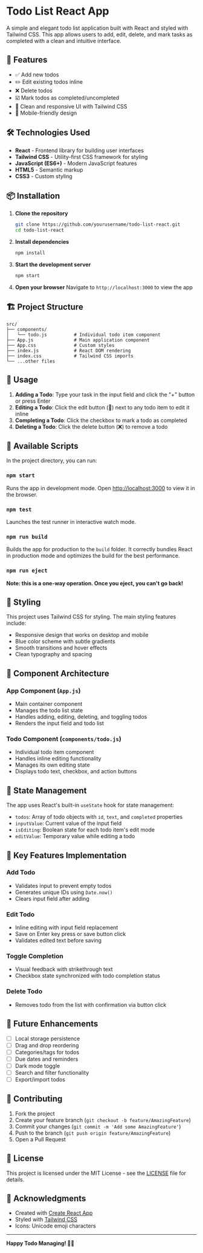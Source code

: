 # Todo List React App

A simple and elegant todo list application built with React and styled with Tailwind CSS. This app allows users to add, edit, delete, and mark tasks as completed with a clean and intuitive interface.

## 🚀 Features

- ✅ Add new todos
- ✏️ Edit existing todos inline
- ❌ Delete todos
- ☑️ Mark todos as completed/uncompleted
- 🎨 Clean and responsive UI with Tailwind CSS
- 📱 Mobile-friendly design

## 🛠️ Technologies Used

- **React** - Frontend library for building user interfaces
- **Tailwind CSS** - Utility-first CSS framework for styling
- **JavaScript (ES6+)** - Modern JavaScript features
- **HTML5** - Semantic markup
- **CSS3** - Custom styling

## 📦 Installation

1. **Clone the repository**

   ```bash
   git clone https://github.com/yourusername/todo-list-react.git
   cd todo-list-react
   ```

2. **Install dependencies**

   ```bash
   npm install
   ```

3. **Start the development server**

   ```bash
   npm start
   ```

4. **Open your browser**
   Navigate to `http://localhost:3000` to view the app

## 🏗️ Project Structure

```
src/
├── components/
│   └── todo.js          # Individual todo item component
├── App.js               # Main application component
├── App.css              # Custom styles
├── index.js             # React DOM rendering
├── index.css            # Tailwind CSS imports
└── ...other files
```

## 🎯 Usage

1. **Adding a Todo**: Type your task in the input field and click the "+" button or press Enter
2. **Editing a Todo**: Click the edit button (📝) next to any todo item to edit it inline
3. **Completing a Todo**: Click the checkbox to mark a todo as completed
4. **Deleting a Todo**: Click the delete button (❌) to remove a todo

## 🔧 Available Scripts

In the project directory, you can run:

### `npm start`

Runs the app in development mode. Open [http://localhost:3000](http://localhost:3000) to view it in the browser.

### `npm test`

Launches the test runner in interactive watch mode.

### `npm run build`

Builds the app for production to the `build` folder. It correctly bundles React in production mode and optimizes the build for the best performance.

### `npm run eject`

**Note: this is a one-way operation. Once you eject, you can't go back!**

## 🎨 Styling

This project uses Tailwind CSS for styling. The main styling features include:

- Responsive design that works on desktop and mobile
- Blue color scheme with subtle gradients
- Smooth transitions and hover effects
- Clean typography and spacing

## 📁 Component Architecture

### App Component (`App.js`)

- Main container component
- Manages the todo list state
- Handles adding, editing, deleting, and toggling todos
- Renders the input field and todo list

### Todo Component (`components/todo.js`)

- Individual todo item component
- Handles inline editing functionality
- Manages its own editing state
- Displays todo text, checkbox, and action buttons

## 🔄 State Management

The app uses React's built-in `useState` hook for state management:

- `todos`: Array of todo objects with `id`, `text`, and `completed` properties
- `inputValue`: Current value of the input field
- `isEditing`: Boolean state for each todo item's edit mode
- `editValue`: Temporary value while editing a todo

## 🌟 Key Features Implementation

### Add Todo

- Validates input to prevent empty todos
- Generates unique IDs using `Date.now()`
- Clears input field after adding

### Edit Todo

- Inline editing with input field replacement
- Save on Enter key press or save button click
- Validates edited text before saving

### Toggle Completion

- Visual feedback with strikethrough text
- Checkbox state synchronized with todo completion status

### Delete Todo

- Removes todo from the list with confirmation via button click

## 🔮 Future Enhancements

- [ ] Local storage persistence
- [ ] Drag and drop reordering
- [ ] Categories/tags for todos
- [ ] Due dates and reminders
- [ ] Dark mode toggle
- [ ] Search and filter functionality
- [ ] Export/import todos

## 🤝 Contributing

1. Fork the project
2. Create your feature branch (`git checkout -b feature/AmazingFeature`)
3. Commit your changes (`git commit -m 'Add some AmazingFeature'`)
4. Push to the branch (`git push origin feature/AmazingFeature`)
5. Open a Pull Request

## 📄 License

This project is licensed under the MIT License - see the [LICENSE](LICENSE) file for details.

## 🙏 Acknowledgments

- Created with [Create React App](https://github.com/facebook/create-react-app)
- Styled with [Tailwind CSS](https://tailwindcss.com/)
- Icons: Unicode emoji characters

---

**Happy Todo Managing! 📝✨**
